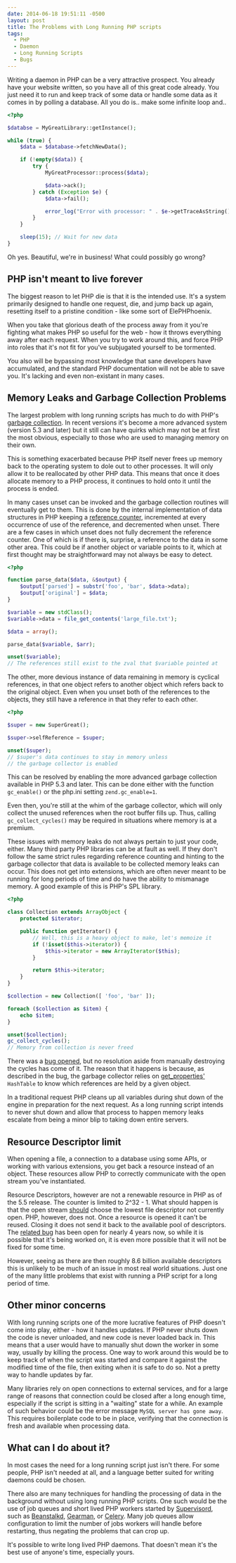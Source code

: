 ```yaml
---
date: 2014-06-18 19:51:11 -0500
layout: post
title: The Problems with Long Running PHP scripts
tags:
  - PHP
  - Daemon
  - Long Running Scripts
  - Bugs
---
```


Writing a daemon in PHP can be a very attractive prospect.  You already have
your website written, so you have all of this great code already.  You just need
it to run and keep track of some data or handle some data as it comes in by
polling a database.  All you do is.. make some infinite loop and..

```php
<?php

$databse = MyGreatLibrary::getInstance();

while (true) {
	$data = $database->fetchNewData();

	if (!empty($data)) {
		try {
			MyGreatProcessor::process($data);

			$data->ack();
		} catch (Exception $e) {
			$data->fail();

			error_log("Error with processor: " . $e->getTraceAsString());
		}
	}

	sleep(15); // Wait for new data
}

```

Oh yes.  Beautiful, we're in business!  What could possibly go wrong?

## PHP isn't meant to live forever

The biggest reason to let PHP die is that it is the intended use.  It's a
system primarily designed to handle one request, die, and jump back up again,
resetting itself to a pristine condition - like some sort of ElePHPhoenix.

When you take that glorious death of the process away from it you're fighting
what makes PHP so useful for the web - how it throws everything away after
each request.  When you try to work around this, and force PHP into roles
that it's not fit for you've subjugated yourself to be tormented.

You also will be bypassing most knowledge that sane developers have
accumulated, and the standard PHP documentation will not be able to save you.
It's lacking and even non-existant in many cases.

## Memory Leaks and Garbage Collection Problems

The largest problem with long running scripts has much to do with PHP's
[garbage collection][php-doc-gc].  In recent versions it's become a more advanced
system (version 5.3 and later) but it still can have quirks which may not be at
first the most obvious, especially to those who are used to managing memory on
their own.

This is something exacerbated because PHP itself never frees up memory back to
the operating system to dole out to other processes.  It will only allow it to
be reallocated by other PHP data.  This means that once it does allocate memory
to a PHP process, it continues to hold onto it until the process is ended.

In many cases unset can be invoked and the garbage collection routines will
eventually get to them.  This is done by the internal implementation of
data structures in PHP keeping a [reference counter][php-doc-refcount],
incremented at every occurrence of use of the reference, and decremented when
unset.  There are a few cases in which unset does not fully decrement the
reference counter.  One of which is if there is, surprise, a reference to the
data in some other area.  This could be if another object or variable points
to it, which at first thought may be straightforward may not always be easy to
detect.

```php
<?php

function parse_data($data, &$output) {
	$output['parsed'] = substr('foo', 'bar', $data->data);
	$output['original'] = $data;
}

$variable = new stdClass();
$variable->data = file_get_contents('large_file.txt');

$data = array();

parse_data($variable, $arr);

unset($variable);
// The references still exist to the zval that $variable pointed at

```

The other, more devious instance of data remaining in memory is cyclical
references, in that one object refers to another object which refers back to
the original object.  Even when you unset both of the references to the
objects, they still have a reference in that they refer to each other.

```php
<?php

$super = new SuperGreat();

$super->selfReference = $super;

unset($super);
// $super's data continues to stay in memory unless
// the garbage collector is enabled

```

This can be resolved by enabling the more advanced garbage collection available
in PHP 5.3 and later.  This can be done either with the function `gc_enable()`
or the php.ini setting `zend.gc_enable=1`.

Even then, you're still at the whim of the garbage collector, which will only
collect the unused references when the root buffer fills up.  Thus, calling
`gc_collect_cycles()` may be required in situations where memory is at a
premium.

These issues with memory leaks do not always pertain to just your code,
either.  Many third party PHP libraries can be at fault as well.  If they don't
follow the same strict rules regarding reference counting and hinting to the
garbage collector that data is available to be collected memory leaks can occur.
This does not get into extensions, which are often never meant to be running for
long periods of time and do have the ability to mismanage memory.  A good
example of this is PHP's SPL library.

```php
<?php

class Collection extends ArrayObject {
	protected $iterator;

	public function getIterator() {
		// Well, this is a heavy object to make, let's memoize it
		if (!isset($this->iterator)) {
			$this->iterator = new ArrayIterator($this);
		}

		return $this->iterator;
	}
}

$collection = new Collection([ 'foo', 'bar' ]);

foreach ($collection as $item) {
	echo $item;
}

unset($collection);
gc_collect_cycles();
// Memory from collection is never freed
```

There was a [bug opened][bug53803], but no resolution aside from manually
destroying the cycles has come of it.  The reason that it happens is because,
as described in the bug, the garbage collector relies on
[get_properties'][php-doc-get_properties] `HashTable` to know which references
are held by a given object.

In a traditional request PHP cleans up all variables during shut down of the
engine in preparation for the next request.  As a long running script
intends to never shut down and allow that process to happen memory leaks
escalate from being a minor blip to taking down entire servers.


## Resource Descriptor limit

When opening a file, a connection to a database using some APIs, or working with
various extensions, you get back a resource instead of an object.  These
resources allow PHP to correctly communicate with the open stream you've
instantiated.

Resource Descriptors, however are not a renewable resource in PHP as of the 5.5
release.  The counter is limited to 2^32 - 1.  What should happen is that
the open stream [should][posix-open] choose the lowest file descriptor not
currently open.  PHP, however, does not.  Once a resource is opened it can't
be reused.  Closing it does not send it back to the available pool of
descriptors.  The [related bug][bug47396] has been open for nearly 4 years now,
so while it is possible that it's being worked on, it is even more possible
that it will not be fixed for some time.

However, seeing as there are then roughly 8.6 billion available
descriptors this is unlikely to be much of an issue in most real world
situations.  Just one of the many little problems that exist with running a
PHP script for a long period of time.


## Other minor concerns

With long running scripts one of the more lucrative features of PHP doesn't
come into play, either - how it handles updates.  If PHP never shuts down
the code is never unloaded, and new code is never loaded back in.  This means
that a user would have to manually shut down the worker in some way, usually by
killing the process.  One way to work around this would be to keep track of
when the script was started and compare it against the modified time of the
file, then exiting when it is safe to do so.  Not a pretty way to handle
updates by far.

Many libraries rely on open connections to external services, and for a large
range of reasons that connection could be closed after a long enough time,
especially if the script is sitting in a "waiting" state for a while.
An example of such behavior could be the error message
`MySQL server has gone away`.  This requires boilerplate code to be in place,
verifying that the connection is fresh and available when processing data.


## What can I do about it?

In most cases the need for a long running script just isn't there.  For some
people, PHP isn't needed at all, and a language better suited for writing
daemons could be chosen.

There also are many techniques for handling the processing of data in the
background without using long running PHP scripts.  One such would be the use
of job queues and short lived PHP workers started by [Supervisord][supervisord],
such as [Beanstalkd][beanstalk], [Gearman][gearman], or [Celery][celery].  Many
job queues allow configuration to limit the number of jobs workers will handle
before restarting, thus negating the problems that can crop up.

It's possible to write long lived PHP daemons.  That doesn't mean it's the best
use of anyone's time, especially yours.




[posix-open]: http://pubs.opengroup.org/onlinepubs/9699919799/functions/open.html
[bug47396]: https://bugs.php.net/bug.php?id=47396
[bug53803]: https://bugs.php.net/bug.php?id=53803
[php-doc-gc]: http://www.php.net/manual/en/features.gc.php
[php-doc-get_properties]: https://wiki.php.net/internals/engine/objects#get_properties
[php-doc-refcount]: http://php.net/gc.refcounting-basics
[supervisord]: http://supervisord.org/
[celery]: http://www.celeryproject.org/
[beanstalk]: http://kr.github.io/beanstalkd/
[gearman]: http://gearman.org/
